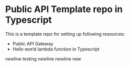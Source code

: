 # Public API Template repo in Typescript

This is a template repo for setting up following resources:

* Public API Gateway
* Hello world lambda function in Typescript

newline testing
newline
newline
new 
